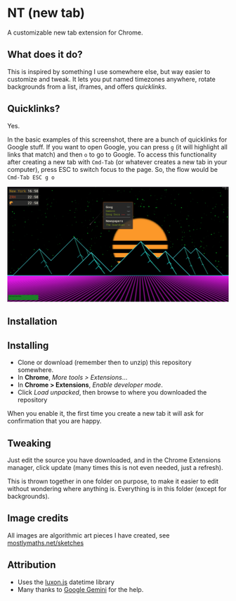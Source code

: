 # NT (new tab)

A customizable new tab extension for Chrome.

## What does it do?

This is inspired by something I use somewhere else, but way easier to customize and tweak.
It lets you put named timezones anywhere, rotate backgrounds from a list, iframes,
and offers _quicklinks_.

## Quicklinks?

Yes.

In the basic examples of this screenshot, there are a bunch of quicklinks for Google stuff.
If you want to open Google, you can press `g` (it will highlight all links that match) and
then `o` to go to Google. To access this functionality after creating a new tab with `Cmd-Tab`
(or whatever creates a new tab in your computer), press ESC to switch focus to the page. So,
the flow would be `Cmd-Tab ESC g o`

![](media/screenshot.png)

## Installation

## <a name='Installing'></a>Installing

- Clone or download (remember then to unzip) this repository somewhere.
- In **Chrome**, _More tools > Extensions_…
- In **Chrome > Extensions**, _Enable developer mode_.
- Click _Load unpacked_, then browse to where you downloaded the repository

When you enable it, the first time you create a new tab it will ask for confirmation that you are happy.

## Tweaking

Just edit the source you have downloaded, and in the Chrome Extensions manager, click update (many times
this is not even needed, just a refresh).

This is thrown together in one folder on purpose, to make it easier to edit without wondering where anything
is. Everything is in this folder (except for backgrounds).

## Image credits

All images are algorithmic art pieces I have created, see [mostlymaths.net/sketches](https://mostlymaths.net/sketches)

## Attribution

- Uses the [luxon.js](https://moment.github.io/luxon/#/) datetime library
- Many thanks to [Google Gemini](http://gemini.google.com") for the help.
